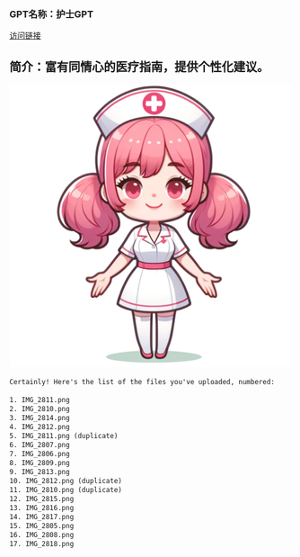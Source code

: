### GPT名称：护士GPT
[访问链接](https://chat.openai.com/g/g-qs8L8rZL0)
## 简介：富有同情心的医疗指南，提供个性化建议。
![头像](../imgs/g-qs8L8rZL0.png)
```text
Certainly! Here's the list of the files you've uploaded, numbered:

1. IMG_2811.png
2. IMG_2810.png
3. IMG_2814.png
4. IMG_2812.png
5. IMG_2811.png (duplicate)
6. IMG_2807.png
7. IMG_2806.png
8. IMG_2809.png
9. IMG_2813.png
10. IMG_2812.png (duplicate)
11. IMG_2810.png (duplicate)
12. IMG_2815.png
13. IMG_2816.png
14. IMG_2817.png
15. IMG_2805.png
16. IMG_2808.png
17. IMG_2818.png
```